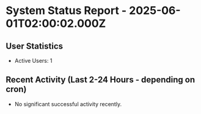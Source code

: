 # System Status Report - 2025-06-01T02:00:02.000Z

## User Statistics
- Active Users: 1

## Recent Activity (Last 2-24 Hours - depending on cron)
- No significant successful activity recently.

